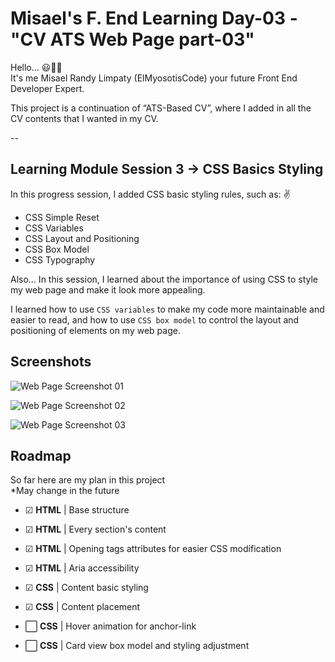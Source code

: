 # Misael's F. End Learning Day-03 - "CV ATS Web Page part-03"

Hello... 😃👋🏻  
It's me Misael Randy Limpaty (ElMyosotisCode) your future Front End Developer Expert.

This project is a continuation of “ATS-Based CV”, where I added in all the CV contents that I wanted in my CV.

--

## Learning Module Session 3 -> CSS Basics Styling

In this progress session, I added CSS basic styling rules, such as: ✌
- CSS Simple Reset
- CSS Variables
- CSS Layout and Positioning
- CSS Box Model
- CSS Typography

Also...
In this session, I learned about the importance of using CSS to style my web page and make it look more appealing.

I learned how to use `CSS variables` to make my code more maintainable and easier to read,
and how to use `CSS box model` to control the layout and positioning of elements on my web page.

## Screenshots

![Web Page Screenshot 01](https://github.com/ElMyosotisCode/webdev-lrn-fe-003-cv-css-basic/blob/main/images/webpage-screenshot-01.JPG)

![Web Page Screenshot 02](https://github.com/ElMyosotisCode/webdev-lrn-fe-003-cv-css-basic/blob/main/images/webpage-screenshot-02.JPG)

![Web Page Screenshot 03](https://github.com/ElMyosotisCode/webdev-lrn-fe-003-cv-css-basic/blob/main/images/webpage-screenshot-03.JPG)

## Roadmap

So far here are my plan in this project  
*May change in the future

- ☑ **HTML** | Base structure

- ☑ **HTML** | Every section's content

- ☑ **HTML** | Opening tags attributes for easier CSS modification

- ☑ **HTML** | Aria accessibility

- ☑ **CSS** | Content basic styling

- ☑ **CSS** | Content placement

- ⬜ **CSS** | Hover animation for anchor-link

- ⬜ **CSS** | Card view box model and styling adjustment